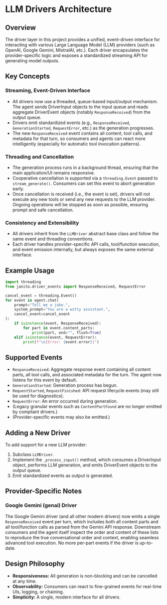 # LLM Drivers Architecture

## Overview

The driver layer in this project provides a unified, event-driven interface for interacting with various Large Language Model (LLM) providers (such as OpenAI, Google Gemini, MistralAI, etc.). Each driver encapsulates the provider-specific logic and exposes a standardized streaming API for generating model outputs.

## Key Concepts

### Streaming, Event-Driven Interface

- All drivers now use a threaded, queue-based input/output mechanism. The agent sends DriverInput objects to the input queue and reads aggregate DriverEvent objects (notably `ResponseReceived`) from the output queue.
- Drivers emit standardized events (e.g., `ResponseReceived`, `GenerationStarted`, `RequestError`, etc.) as the generation progresses.
- The new `ResponseReceived` event contains all content, tool calls, and metadata for that turn, so consumers and agents can react more intelligently (especially for automatic tool invocation patterns).

### Threading and Cancellation

- The generation process runs in a background thread, ensuring that the main application/UI remains responsive.
- Cooperative cancellation is supported via a `threading.Event` passed to `stream_generate()`. Consumers can set this event to abort generation early.
- Once cancellation is received (i.e., the event is set), drivers will not execute any new tools or send any new requests to the LLM provider. Ongoing operations will be stopped as soon as possible, ensuring prompt and safe cancellation.

### Consistency and Extensibility

- All drivers inherit from the `LLMDriver` abstract base class and follow the same event and threading conventions.
- Each driver handles provider-specific API calls, tool/function execution, and event emission internally, but always exposes the same external interface.

## Example Usage

```python
import threading
from janito.driver_events import ResponseReceived, RequestError

cancel_event = threading.Event()
for event in agent.chat(
    prompt="Tell me a joke.",
    system_prompt="You are a witty assistant.",
    cancel_event=cancel_event
):
    if isinstance(event, ResponseReceived):
        for part in event.content_parts:
            print(part, end="", flush=True)
    elif isinstance(event, RequestError):
        print(f"\n[Error: {event.error}]")
```

## Supported Events

- `ResponseReceived`: Aggregate response event containing all content parts, all tool calls, and associated metadata for the turn. The agent now listens for this event by default.
- `GenerationStarted`: Generation process has begun.
- `RequestStarted`, `RequestFinished`: API request lifecycle events (may still be used for diagnostics).
- `RequestError`: An error occurred during generation.
- (Legacy granular events such as `ContentPartFound` are no longer emitted by compliant drivers.)
- (Provider-specific events may also be emitted.)

## Adding a New Driver

To add support for a new LLM provider:

1. Subclass `LLMDriver`.
2. Implement the `_process_input()` method, which consumes a DriverInput object, performs LLM generation, and emits DriverEvent objects to the output queue.
3. Emit standardized events as output is generated.

## Provider-Specific Notes

### Google Gemini (genai) Driver

The Google Gemini driver (and all other modern drivers) now emits a single `ResponseReceived` event per turn, which includes both all content parts and all tool/function calls as parsed from the Gemini API response. Downstream consumers and the agent itself inspect the order and content of these lists to reproduce the true conversational order and context, enabling seamless advanced tool execution. No more per-part events if the driver is up-to-date.

## Design Philosophy

- **Responsiveness:** All generation is non-blocking and can be cancelled at any time.
- **Observability:** Consumers can react to fine-grained events for real-time UIs, logging, or chaining.
- **Simplicity:** A single, modern interface for all drivers.
